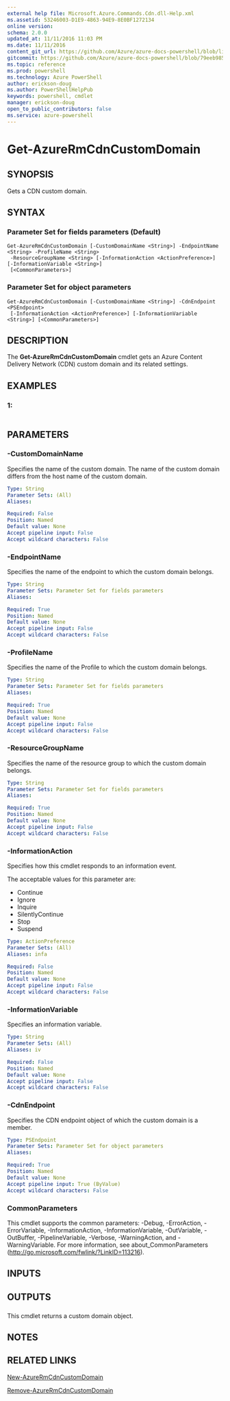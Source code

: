 ```yaml
---
external help file: Microsoft.Azure.Commands.Cdn.dll-Help.xml
ms.assetid: 53246003-D1E9-4863-94E9-8E0BF1272134
online version: 
schema: 2.0.0
updated_at: 11/11/2016 11:03 PM
ms.date: 11/11/2016
content_git_url: https://github.com/Azure/azure-docs-powershell/blob/live/azureps-cmdlets-docs/ResourceManager/AzureRM.Cdn/v2.3.0/Get-AzureRmCdnCustomDomain.md
gitcommit: https://github.com/Azure/azure-docs-powershell/blob/79eeb985ea480979357fb4695832a0c3d29a48bf/azureps-cmdlets-docs/ResourceManager/AzureRM.Cdn/v2.3.0/Get-AzureRmCdnCustomDomain.md
ms.topic: reference
ms.prod: powershell
ms.technology: Azure PowerShell
author: erickson-doug
ms.author: PowerShellHelpPub
keywords: powershell, cmdlet
manager: erickson-doug
open_to_public_contributors: false
ms.service: azure-powershell
---
```


# Get-AzureRmCdnCustomDomain

## SYNOPSIS
Gets a CDN custom domain.

## SYNTAX

### Parameter Set for fields parameters (Default)
```
Get-AzureRmCdnCustomDomain [-CustomDomainName <String>] -EndpointName <String> -ProfileName <String>
 -ResourceGroupName <String> [-InformationAction <ActionPreference>] [-InformationVariable <String>]
 [<CommonParameters>]
```

### Parameter Set for object parameters
```
Get-AzureRmCdnCustomDomain [-CustomDomainName <String>] -CdnEndpoint <PSEndpoint>
 [-InformationAction <ActionPreference>] [-InformationVariable <String>] [<CommonParameters>]
```

## DESCRIPTION
The **Get-AzureRmCdnCustomDomain** cmdlet gets an Azure Content Delivery Network (CDN) custom domain and its related settings.

## EXAMPLES

### 1:
```

```

## PARAMETERS

### -CustomDomainName
Specifies the name of the custom domain.
The name of the custom domain differs from the host name of the custom domain.

```yaml
Type: String
Parameter Sets: (All)
Aliases: 

Required: False
Position: Named
Default value: None
Accept pipeline input: False
Accept wildcard characters: False
```

### -EndpointName
Specifies the name of the endpoint to which the custom domain belongs.

```yaml
Type: String
Parameter Sets: Parameter Set for fields parameters
Aliases: 

Required: True
Position: Named
Default value: None
Accept pipeline input: False
Accept wildcard characters: False
```

### -ProfileName
Specifies the name of the Profile to which the custom domain belongs.

```yaml
Type: String
Parameter Sets: Parameter Set for fields parameters
Aliases: 

Required: True
Position: Named
Default value: None
Accept pipeline input: False
Accept wildcard characters: False
```

### -ResourceGroupName
Specifies the name of the resource group to which the custom domain belongs.

```yaml
Type: String
Parameter Sets: Parameter Set for fields parameters
Aliases: 

Required: True
Position: Named
Default value: None
Accept pipeline input: False
Accept wildcard characters: False
```

### -InformationAction
Specifies how this cmdlet responds to an information event.

The acceptable values for this parameter are:

- Continue
- Ignore
- Inquire
- SilentlyContinue
- Stop
- Suspend

```yaml
Type: ActionPreference
Parameter Sets: (All)
Aliases: infa

Required: False
Position: Named
Default value: None
Accept pipeline input: False
Accept wildcard characters: False
```

### -InformationVariable
Specifies an information variable.

```yaml
Type: String
Parameter Sets: (All)
Aliases: iv

Required: False
Position: Named
Default value: None
Accept pipeline input: False
Accept wildcard characters: False
```

### -CdnEndpoint
Specifies the CDN endpoint object of which the custom domain is a member.

```yaml
Type: PSEndpoint
Parameter Sets: Parameter Set for object parameters
Aliases: 

Required: True
Position: Named
Default value: None
Accept pipeline input: True (ByValue)
Accept wildcard characters: False
```

### CommonParameters
This cmdlet supports the common parameters: -Debug, -ErrorAction, -ErrorVariable, -InformationAction, -InformationVariable, -OutVariable, -OutBuffer, -PipelineVariable, -Verbose, -WarningAction, and -WarningVariable. For more information, see about_CommonParameters (http://go.microsoft.com/fwlink/?LinkID=113216).

## INPUTS

## OUTPUTS

###  
This cmdlet returns a custom domain object.

## NOTES

## RELATED LINKS

[New-AzureRmCdnCustomDomain](xref:ResourceManager/AzureRM.Cdn/v2.3.0/New-AzureRmCdnCustomDomain.md)

[Remove-AzureRmCdnCustomDomain](xref:ResourceManager/AzureRM.Cdn/v2.3.0/Remove-AzureRmCdnCustomDomain.md)


